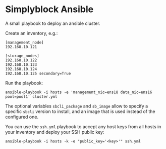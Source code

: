 # Simplyblock Ansible
A small playbook to deploy an ansible cluster.

Create an inventory, e.g.:
```
[management_node]
192.168.10.121

[storage_nodes]
192.168.10.122
192.168.10.123
192.168.10.124
192.168.10.125 secondary=True
```

Run the playbook:
```
ansible-playbook -i hosts -e 'management_nic=ens18 data_nic=ens16 pool=pool1' cluster.yml
```
The optional variables `sbcli_package` and `sb_image` allow to specify a specific `sbcli` version to install, and an image that is used instead of the configured one.

You can use the `ssh.yml` playbook to accept any host keys from all hosts in your inventory and deploy your SSH public key:

```
ansible-playbook -i hosts -k -e "public_key='<key>'" ssh.yml
```

